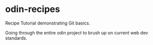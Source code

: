 # odin-recipes
Recipe Tutorial demonstrating Git basics.

Going through the entire odin project to brush up on current web dev standards.
